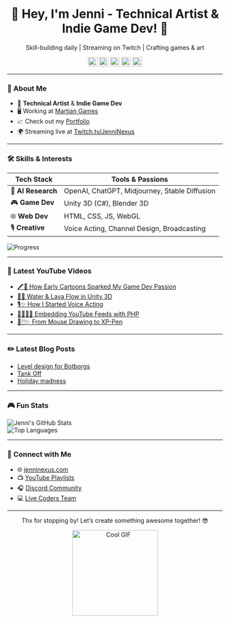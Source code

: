 <div align="center">
  <h1>👾 Hey, I'm Jenni - Technical Artist & Indie Game Dev! 🚀</h1>
  <p>Skill-building daily | Streaming on Twitch | Crafting games & art</p>
  
  [<img src="https://jenninexus.com/svgs/twitter.svg" width="22px" alt="Twitter"/>][twitter]
  [<img src="https://jenninexus.com/svgs/instagram.svg" width="22px" alt="Instagram"/>][instagram]
  [<img src="https://jenninexus.com/svgs/youtube-square.svg" width="22px" alt="YouTube"/>][youtube]
  [<img src="https://jenninexus.com/svgs/twitch.svg" width="22px" alt="Twitch"/>][twitch]
  [<img src="https://jenninexus.com/imgs/emotes/36_9mo.png" width="22px" alt="Website"/>][website]
</div>

---

### 🌟 About Me
- 🎨 **Technical Artist** & **Indie Game Dev**  
- 🖥️ Working at [Martian Games](https://martiangames.com)  
- 📈 Check out my [Portfolio](https://jenninexus.com/portfolio)  
- 🌍 Streaming live at [Twitch.tv/JenniNexus](https://twitch.tv/jenninexus)  

---

### 🛠️ Skills & Interests
| Tech Stack       | Tools & Passions                   |
|------------------|------------------------------------|
| 🤖 **AI Research** | OpenAI, ChatGPT, Midjourney, Stable Diffusion |
| 🎮 **Game Dev**   | Unity 3D (C#), Blender 3D         |
| 🌐 **Web Dev**    | HTML, CSS, JS, WebGL              |
| 🎙️ **Creative**  | Voice Acting, Channel Design, Broadcasting |

![Progress](https://progress-bar.dev/75/?title=Game%20Dev%20Skills&width=200&color=ff69b4)

---

### 🎥 Latest YouTube Videos
<!-- YOUTUBE:START -->
- [🖍️👾 How Early Cartoons Sparked My Game Dev Passion](https://www.youtube.com/watch?v=umr97zzfmuU)  
- [🌊🔥 Water & Lava Flow in Unity 3D](https://www.youtube.com/watch?v=31wITZAsPgI)  
- [🎙️✨ How I Started Voice Acting](https://www.youtube.com/watch?v=aShHqIyXo9g)  
- [👩🏼‍💻🎥 Embedding YouTube Feeds with PHP](https://www.youtube.com/watch?v=FwOe9qx7hm8)  
- [🎨🖱️✨ From Mouse Drawing to XP-Pen](https://www.youtube.com/watch?v=-jpWp98syGo)  
<!-- YOUTUBE:END -->

---

### ✏️ Latest Blog Posts
<!-- BLOG-POST-LIST:START -->
- [Level design for Botborgs](https://dev.to/jenninexus/level-design-for-botborgs-ce8)
- [Tank Off](https://dev.to/jenninexus/tank-off-1pib)
- [Holiday madness](https://dev.to/jenninexus/holiday-madness-b46)
<!-- BLOG-POST-LIST:END -->

---

### 🎮 Fun Stats
![Jenni's GitHub Stats](https://github-readme-stats.vercel.app/api?username=jenninexus&show_icons=true&theme=radical)  
![Top Languages](https://github-readme-stats.vercel.app/api/top-langs/?username=jenninexus&layout=compact&theme=radical)

---

### 📡 Connect with Me
- 🌐 [jenninexus.com](https://jenninexus.com)  
- 📺 [YouTube Playlists](https://jenninexus.com/youtube)  
- 🎧 [Discord Community](https://discord.gg/KYPh7Cp)  
- 💻 [Live Coders Team](https://livecoders.dev/members/jenninexus/)

---

<div align="center">
  <p>Thx for stopping by! Let’s create something awesome together! 😎</p>
  <img src="https://media.giphy.com/media/3o7aTskHEUdzCQwu4E/giphy.gif" width="200" alt="Cool GIF">
</div>

[website]: https://jenninexus.com
[twitter]: https://twitter.com/jenninexus
[youtube]: https://youtube.com/jenninexus
[twitch]: https://twitch.tv/jenninexus
[instagram]: https://instagram.com/jenninexus
[linkedin]: https://linkedin.com/in/jenninexus
[discord]: https://discord.gg/KYPh7Cp
